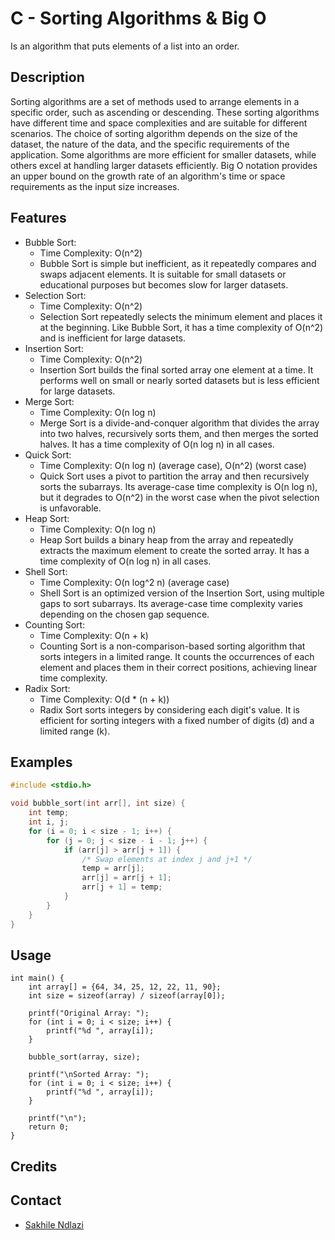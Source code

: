 # C - Sorting Algorithms & Big O 
Is an algorithm that puts elements of a list into an order.

## Description
Sorting algorithms are a set of methods used to arrange elements in a specific order, such as ascending or descending. These sorting algorithms have different time and space complexities and are suitable for different scenarios. The choice of sorting algorithm depends on the size of the dataset, the nature of the data, and the specific requirements of the application. Some algorithms are more efficient for smaller datasets, while others excel at handling larger datasets efficiently. Big O notation provides an upper bound on the growth rate of an algorithm's time or space requirements as the input size increases.

## Features
 * Bubble Sort:
 	* Time Complexity: O(n^2)
 	* Bubble Sort is simple but inefficient, as it repeatedly compares and swaps adjacent elements. It is suitable for small datasets or educational purposes but becomes slow for larger datasets.
 * Selection Sort:
 	* Time Complexity: O(n^2)
 	* Selection Sort repeatedly selects the minimum element and places it at the beginning. Like Bubble Sort, it has a time complexity of O(n^2) and is inefficient for large datasets.
 * Insertion Sort:
 	* Time Complexity: O(n^2)
 	* Insertion Sort builds the final sorted array one element at a time. It performs well on small or nearly sorted datasets but is less efficient for large datasets.
 * Merge Sort:
 	* Time Complexity: O(n log n)
 	* Merge Sort is a divide-and-conquer algorithm that divides the array into two halves, recursively sorts them, and then merges the sorted halves. It has a time complexity of O(n log n) in all cases.
 * Quick Sort:
 	* Time Complexity: O(n log n) (average case), O(n^2) (worst case)
 	* Quick Sort uses a pivot to partition the array and then recursively sorts the subarrays. Its average-case time complexity is O(n log n), but it degrades to O(n^2) in the worst case when the pivot selection is unfavorable.
 * Heap Sort:
 	* Time Complexity: O(n log n)
 	* Heap Sort builds a binary heap from the array and repeatedly extracts the maximum element to create the sorted array. It has a time complexity of O(n log n) in all cases.
 * Shell Sort:
 	* Time Complexity: O(n log^2 n) (average case)
 	* Shell Sort is an optimized version of the Insertion Sort, using multiple gaps to sort subarrays. Its average-case time complexity varies depending on the chosen gap sequence.
 * Counting Sort:
 	* Time Complexity: O(n + k)
 	* Counting Sort is a non-comparison-based sorting algorithm that sorts integers in a limited range. It counts the occurrences of each element and places them in their correct positions, achieving linear time complexity.
 * Radix Sort:
 	* Time Complexity: O(d * (n + k))
 	* Radix Sort sorts integers by considering each digit's value. It is efficient for sorting integers with a fixed number of digits (d) and a limited range (k).

## Examples
```c
#include <stdio.h>

void bubble_sort(int arr[], int size) {
    int temp;
    int i, j;
    for (i = 0; i < size - 1; i++) {
        for (j = 0; j < size - i - 1; j++) {
            if (arr[j] > arr[j + 1]) {
                /* Swap elements at index j and j+1 */
                temp = arr[j];
                arr[j] = arr[j + 1];
                arr[j + 1] = temp;
            }
        }
    }
}
```

## Usage
```
int main() {
    int array[] = {64, 34, 25, 12, 22, 11, 90};
    int size = sizeof(array) / sizeof(array[0]);

    printf("Original Array: ");
    for (int i = 0; i < size; i++) {
        printf("%d ", array[i]);
    }

    bubble_sort(array, size);

    printf("\nSorted Array: ");
    for (int i = 0; i < size; i++) {
        printf("%d ", array[i]);
    }

    printf("\n");
    return 0;
}
```

## Credits


## Contact
 * [Sakhile Ndlazi](https://www.twitter.com/sakhilelindah)
